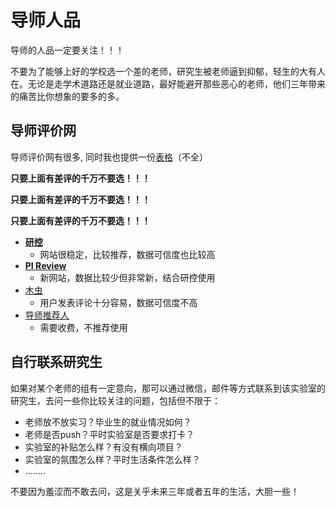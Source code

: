 # 导师人品

导师的人品一定要关注！！！

不要为了能够上好的学校选一个差的老师，研究生被老师逼到抑郁，轻生的大有人在。无论是走学术道路还是就业道路，最好能避开那些恶心的老师，他们三年带来的痛苦比你想象的要多的多。

## 导师评价网

导师评价网有很多, 同时我也提供一份[表格](https://github.com/metaphysicser/GDUT-Computer-Survival-Manual/blob/main/%E8%B5%84%E6%96%99/%E5%AF%BC%E5%B8%88%E8%AF%84%E4%BB%B7/%E5%AF%BC%E5%B8%88%E8%AF%84%E4%BB%B7.xlsx)（不全）

**只要上面有差评的千万不要选！！！**

**只要上面有差评的千万不要选！！！**

**只要上面有差评的千万不要选！！！**



- [**研控**](https://www.yankong.org/)
  - 网站很稳定，比较推荐，数据可信度也比较高
- [**PI Review**](https://pi-review.com/)
  - 新网站，数据比较少但非常新，结合研控使用
- [木虫](http://www.damuchong.com/)
  - 用户发表评论十分容易，数据可信度不高
- [导师推荐人](https://ratemysupervisor.org/)
  - 需要收费，不推荐使用

## 自行联系研究生

如果对某个老师的组有一定意向，那可以通过微信，邮件等方式联系到该实验室的研究生，去问一些你比较关注的问题，包括但不限于：

- 老师放不放实习？毕业生的就业情况如何？
- 老师是否push？平时实验室是否要求打卡？
- 实验室的补贴怎么样？有没有横向项目？
- 实验室的氛围怎么样？平时生活条件怎么样？
- ........

不要因为羞涩而不敢去问，这是关乎未来三年或者五年的生活，大胆一些！